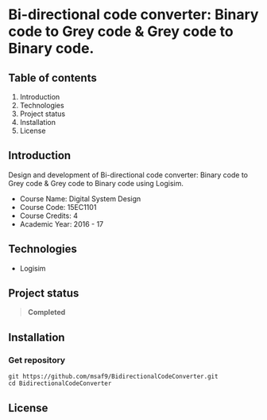 # Bi-directional code converter: Binary code to Grey code & Grey code to Binary code.

## Table of contents
1. Introduction
2. Technologies
3. Project status
4. Installation
5. License

## Introduction
Design and development of Bi-directional code converter: Binary code to Grey code & Grey code to Binary code using Logisim.

- Course Name: Digital System Design
- Course Code: 15EC1101
- Course Credits: 4
- Academic Year: 2016 - 17

## Technologies
- Logisim

## Project status
> **Completed**

## Installation
### Get repository
```git
git https://github.com/msaf9/BidirectionalCodeConverter.git
cd BidirectionalCodeConverter
```

## License
